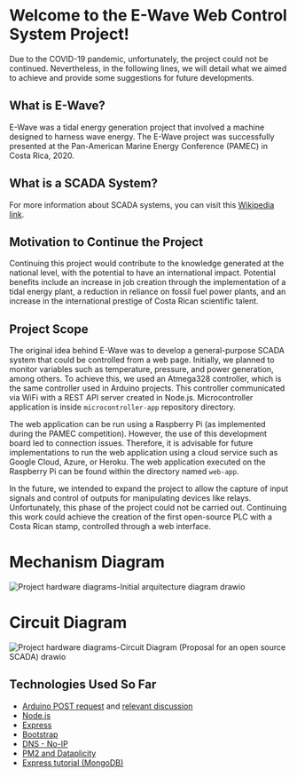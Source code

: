 # Welcome to the E-Wave Web Control System Project!

Due to the COVID-19 pandemic, unfortunately, the project could not be continued. Nevertheless, in the following lines, we will detail what we aimed to achieve and provide some suggestions for future developments.

## What is E-Wave?

E-Wave was a tidal energy generation project that involved a machine designed to harness wave energy. The E-Wave project was successfully presented at the Pan-American Marine Energy Conference (PAMEC) in Costa Rica, 2020.

## What is a SCADA System?

For more information about SCADA systems, you can visit this [Wikipedia link](https://en.wikipedia.org/wiki/SCADA).

## Motivation to Continue the Project

Continuing this project would contribute to the knowledge generated at the national level, with the potential to have an international impact. Potential benefits include an increase in job creation through the implementation of a tidal energy plant, a reduction in reliance on fossil fuel power plants, and an increase in the international prestige of Costa Rican scientific talent.

## Project Scope

The original idea behind E-Wave was to develop a general-purpose SCADA system that could be controlled from a web page. Initially, we planned to monitor variables such as temperature, pressure, and power generation, among others. To achieve this, we used an Atmega328 controller, which is the same controller used in Arduino projects. This controller communicated via WiFi with a REST API server created in Node.js. Microcontroller application is inside `microcontroller-app` repository directory. 

The web application can be run using a Raspberry Pi (as implemented during the PAMEC competition). However, the use of this development board led to connection issues. Therefore, it is advisable for future implementations to run the web application using a cloud service such as Google Cloud, Azure, or Heroku. The web application executed on the Raspberry Pi can be found within the directory named `web-app`.

In the future, we intended to expand the project to allow the capture of input signals and control of outputs for manipulating devices like relays. Unfortunately, this phase of the project could not be carried out. Continuing this work could achieve the creation of the first open-source PLC with a Costa Rican stamp, controlled through a web interface.

# Mechanism Diagram

![Project hardware diagrams-Initial arquitecture diagram drawio](https://github.com/AaronSolera/ewave-web-control-system/assets/22781012/1c4aa557-eb35-4e26-bd48-103443bf4513)

# Circuit Diagram

![Project hardware diagrams-Circuit Diagram (Proposal for an open source SCADA) drawio](https://github.com/AaronSolera/ewave-web-control-system/assets/22781012/9ec706bf-8dbb-4a88-bc4e-c215af35cf81)


## Technologies Used So Far

- [Arduino POST request](https://forum.arduino.cc/index.php?topic=466396.0) and [relevant discussion](https://github.com/bportaluri/WiFiEsp/issues/50)
- [Node.js](https://www.w3schools.com/nodejs/nodejs_raspberrypi.asp)
- [Express](https://www.instructables.com/id/How-to-Build-a-Website-on-a-Raspberry-Pi-With-Node/)
- [Bootstrap](https://startbootstrap.com/themes)
- [DNS - No-IP](https://www.noip.com/)
- [PM2 and Dataplicity](https://medium.com/@andrew.nease.code/set-up-a-self-booting-node-js-eb56ebd05549)
- [Express tutorial (MongoDB)](https://developer.mozilla.org/en-US/docs/Learn/Server-side/Express_Nodejs/Tutorial_local_library_website)
